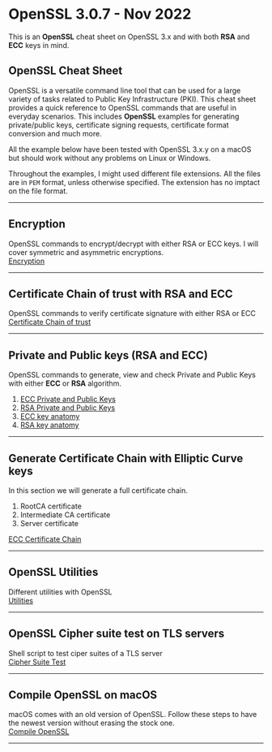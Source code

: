 # OpenSSL 3.0.7 - Nov 2022
This is an **OpenSSL** cheat sheet on OpenSSL 3.x and with both **RSA** and **ECC** keys in mind.  

## OpenSSL Cheat Sheet
OpenSSL is a versatile command line tool that can be used for a large variety of tasks related to Public Key Infrastructure (PKI). This cheat sheet provides a quick reference to OpenSSL commands that are useful in everyday scenarios. This includes **OpenSSL** examples for generating private/public keys, certificate signing requests, certificate format conversion and much more.

All the example below have been tested with OpenSSL 3.x.y on a macOS but should work without any problems on Linux or Windows.

Throughout the examples, I might used different file extensions. All the files are in `PEM` format, unless otherwise specified. The extension has no imptact on the file format.
***
## Encryption
OpenSSL commands to encrypt/decrypt with either RSA or ECC keys. I will cover symmetric and asymmetric encryptions.  
[Encryption](/Encryption)
***
## Certificate Chain of trust with RSA and ECC
OpenSSL commands to verify certificate signature with either RSA or ECC  
[Certificate Chain of trust](/Certificate%20Chain%20of%20trust)
***
## Private and Public keys (RSA and ECC)
OpenSSL commands to generate, view and check Private and Public Keys with either **ECC** or **RSA** algorithm.  
1. [ECC Private and Public Keys](/Private%20and%20Public%20Keys/ECC-PPK)
2. [RSA Private and Public Keys](/Private%20and%20Public%20Keys/RSA-PPK)
3. [ECC key anatomy](/Private%20and%20Public%20Keys/ECC-Anatomy)
4. [RSA key anatomy](/Private%20and%20Public%20Keys/RSA-Anatomy)
***
## Generate Certificate Chain with Elliptic Curve keys
In this section we will generate a full certificate chain.
1. RootCA certificate
2. Intermediate CA certificate
3. Server certificate  

[ECC Certificate Chain](/ECC%20Certificate%20Chain)
***
## OpenSSL Utilities
Different utilities with OpenSSL  
[Utilities](/Utilities)
***
## OpenSSL Cipher suite test on TLS servers
Shell script to test ciper suites of a TLS server  
[Cipher Suite Test](/Cipher%20suite%20test)
***
## Compile OpenSSL on macOS
macOS comes with an old version of OpenSSL. Follow these steps to have the newest version without erasing the stock one.  
[Compile OpenSSL](/Compile%20OpenSSL)
***
